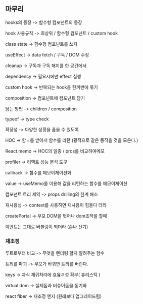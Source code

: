 ## 마무리

hooks의 등장 -> 함수형 컴포넌트의 등장

hook 사용규칙 -> 최상위 / 함수형 컴포넌트 / custom hook

class state -> 함수형 컴포넌트를 쓰자



useEffect -> data fetch / 구독 / DOM 수정

cleanup -> 구독과 구독 해지를 한 공간에서

dependency -> 필요시에만 effect 실행



custom hook -> 반복되는 hook을 한꺼번에 묶기

composition -> 컴포넌트에 컴포넌트 담기

담는 방법 -> children / composition



typeof -> type check

확장성 -> 다양한 상황을 품을 수 있도록



HOC -> 함ㅅ를 받아서 함수를 리턴 (횡적으로 같은 동작을 것을 모은다.)



React.memo -> HOC의 일종 / pros를 비교하여메모

profiler -> 리액트 성능 분석 도구

callback -> 함수를 메모이제이션화

value -> useMemo를 이용해 값을 리턴하는 함수를 메모이제이션



컴포넌트 트리 제약 -> props drilling의 한계 해소

재사용성 -> context를 사용하면 재사용이 힘들다 더라



createPortal -> 부모 DOM을 벗어나 dom조작을 할때

이벤트는 그대로 버블링이 되더라 (존나 신기)



### 재조정

루트로부터 비교 -> 무엇을 렌더링 할지 알려주는 함수

트리를 파괴 -> 부모가 바뀌면 트리를 버린다.

keys -> 자식 재귀처리에 효윺ㄹ성 확부( 휴리스틱 )

virtual dom -> 실제돔과 버츄어돔을 동기화

react fiber -> 재조정 엔지 (원래보다 업그레이드됨)

